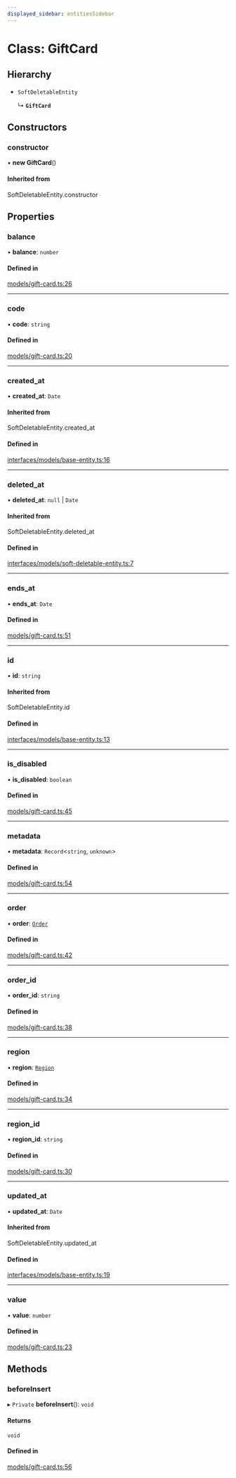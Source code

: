 ```yaml
---
displayed_sidebar: entitiesSidebar
---
```


# Class: GiftCard

## Hierarchy

- `SoftDeletableEntity`

  ↳ **`GiftCard`**

## Constructors

### constructor

• **new GiftCard**()

#### Inherited from

SoftDeletableEntity.constructor

## Properties

### balance

• **balance**: `number`

#### Defined in

[models/gift-card.ts:26](https://github.com/medusajs/medusa/blob/076b41bb8/packages/medusa/src/models/gift-card.ts#L26)

___

### code

• **code**: `string`

#### Defined in

[models/gift-card.ts:20](https://github.com/medusajs/medusa/blob/076b41bb8/packages/medusa/src/models/gift-card.ts#L20)

___

### created\_at

• **created\_at**: `Date`

#### Inherited from

SoftDeletableEntity.created\_at

#### Defined in

[interfaces/models/base-entity.ts:16](https://github.com/medusajs/medusa/blob/076b41bb8/packages/medusa/src/interfaces/models/base-entity.ts#L16)

___

### deleted\_at

• **deleted\_at**: ``null`` \| `Date`

#### Inherited from

SoftDeletableEntity.deleted\_at

#### Defined in

[interfaces/models/soft-deletable-entity.ts:7](https://github.com/medusajs/medusa/blob/076b41bb8/packages/medusa/src/interfaces/models/soft-deletable-entity.ts#L7)

___

### ends\_at

• **ends\_at**: `Date`

#### Defined in

[models/gift-card.ts:51](https://github.com/medusajs/medusa/blob/076b41bb8/packages/medusa/src/models/gift-card.ts#L51)

___

### id

• **id**: `string`

#### Inherited from

SoftDeletableEntity.id

#### Defined in

[interfaces/models/base-entity.ts:13](https://github.com/medusajs/medusa/blob/076b41bb8/packages/medusa/src/interfaces/models/base-entity.ts#L13)

___

### is\_disabled

• **is\_disabled**: `boolean`

#### Defined in

[models/gift-card.ts:45](https://github.com/medusajs/medusa/blob/076b41bb8/packages/medusa/src/models/gift-card.ts#L45)

___

### metadata

• **metadata**: `Record`<`string`, `unknown`\>

#### Defined in

[models/gift-card.ts:54](https://github.com/medusajs/medusa/blob/076b41bb8/packages/medusa/src/models/gift-card.ts#L54)

___

### order

• **order**: [`Order`](Order.md)

#### Defined in

[models/gift-card.ts:42](https://github.com/medusajs/medusa/blob/076b41bb8/packages/medusa/src/models/gift-card.ts#L42)

___

### order\_id

• **order\_id**: `string`

#### Defined in

[models/gift-card.ts:38](https://github.com/medusajs/medusa/blob/076b41bb8/packages/medusa/src/models/gift-card.ts#L38)

___

### region

• **region**: [`Region`](Region.md)

#### Defined in

[models/gift-card.ts:34](https://github.com/medusajs/medusa/blob/076b41bb8/packages/medusa/src/models/gift-card.ts#L34)

___

### region\_id

• **region\_id**: `string`

#### Defined in

[models/gift-card.ts:30](https://github.com/medusajs/medusa/blob/076b41bb8/packages/medusa/src/models/gift-card.ts#L30)

___

### updated\_at

• **updated\_at**: `Date`

#### Inherited from

SoftDeletableEntity.updated\_at

#### Defined in

[interfaces/models/base-entity.ts:19](https://github.com/medusajs/medusa/blob/076b41bb8/packages/medusa/src/interfaces/models/base-entity.ts#L19)

___

### value

• **value**: `number`

#### Defined in

[models/gift-card.ts:23](https://github.com/medusajs/medusa/blob/076b41bb8/packages/medusa/src/models/gift-card.ts#L23)

## Methods

### beforeInsert

▸ `Private` **beforeInsert**(): `void`

#### Returns

`void`

#### Defined in

[models/gift-card.ts:56](https://github.com/medusajs/medusa/blob/076b41bb8/packages/medusa/src/models/gift-card.ts#L56)

